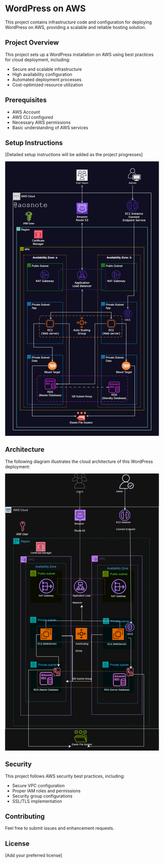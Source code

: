 # WordPress on AWS

This project contains infrastructure code and configuration for deploying WordPress on AWS, providing a scalable and reliable hosting solution.

## Project Overview

This project sets up a WordPress installation on AWS using best practices for cloud deployment, including:

- Secure and scalable infrastructure
- High availability configuration
- Automated deployment processes
- Cost-optimized resource utilization

## Prerequisites

- AWS Account
- AWS CLI configured
- Necessary AWS permissions
- Basic understanding of AWS services

## Setup Instructions

[Detailed setup instructions will be added as the project progresses]

![WordPress Setup on AWS](2._Host_a_WordPress_Website_on_AWS%20%281%29.png)

## Architecture

The following diagram illustrates the cloud architecture of this WordPress deployment:

![WordPress Cloud Architecture](WordPress%20cloud%20arch%20Diagram.drawio.png)

## Security

This project follows AWS security best practices, including:
- Secure VPC configuration
- Proper IAM roles and permissions
- Security group configurations
- SSL/TLS implementation

## Contributing

Feel free to submit issues and enhancement requests.

## License

[Add your preferred license]
